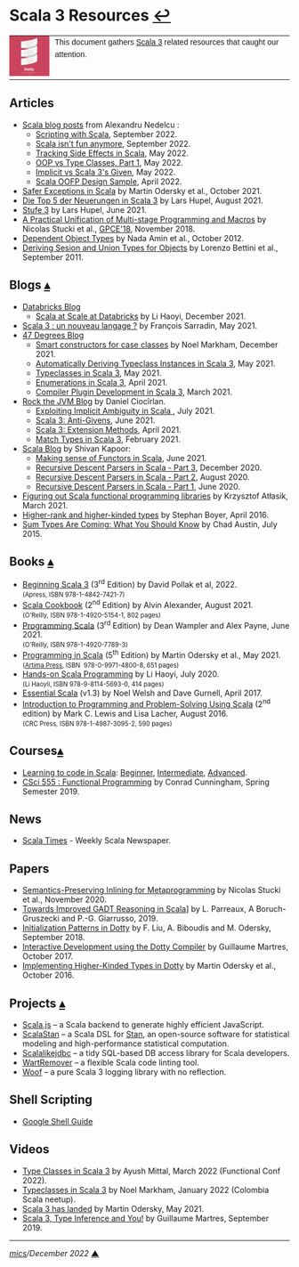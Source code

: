 # <span id="top">Scala 3 Resources</span> <span style="size:30%;"><a href="README.md">↩</a></span>

<table style="font-family:Helvetica,Arial;font-size:14px;line-height:1.6;">
  <tr>
  <td style="border:0;padding:0 10px 0 0;max-width:80px;">
    <a href="https://dotty.epfl.ch/" rel="external"><img style="border:0;width:80px;" src="docs/images/dotty.png" /></a>
  </td>
  <td style="border:0;padding:0;vertical-align:text-top;">
    This document gathers <a href="https://dotty.epfl.ch/" rel="external">Scala 3</a> related resources that caught our attention.
  </td>
  </tr>
</table>

## <span id="articles">Articles</span>

- [Scala blog posts](https://alexn.org/blog/tag/scala/) from Alexandru Nedelcu :
  - [Scripting with Scala][article_nedelcu_scripting], September 2022.
  - [Scala isn't fun anymore][article_nedelcu_isnt_fun], September 2022.
  - [Tracking Side Effects in Scala][article_nedelcu_tracking], May 2022.
  - [OOP vs Type Classes, Part 1][article_nedelcu_ideology1], May 2022.
  - [Implicit vs Scala 3's Given][article_nedelcu_given], May 2022.
  - [Scala OOFP Design Sample][article_nedelcu_oofp], April 2022.
- [Safer Exceptions in Scala][article_odersky] by Martin Odersky et al., October 2021.
- [Die Top 5 der Neuerungen in Scala 3][article_hupel_top5] by Lars Hupel, August 2021.
- [Stufe 3][article_hupel_stufe3] by Lars Hupel, June 2021.
- [A Practical Unification of Multi-stage Programming and Macros](http://biboudis.github.io/papers/pcp-gpce18.pdf) by Nicolas Stucki et al., [GPCE'18](https://conf.researchr.org/track/gpce-2018/gpce-2018), November 2018.
- [Dependent Object Types](https://infoscience.epfl.ch/record/183030) by Nada Amin et al., October 2012.
- [Deriving Sesion and Union Types for Objects][article_bettini] by Lorenzo Bettini et al., September 2011.

## <span id="blogs">Blogs</span> [**&#x25B4;**](#top)

- [Databricks Blog][blog_databricks]
   - [Scala at Scale at Databricks](https://databricks.com/blog/2021/12/03/scala-at-scale-at-databricks.html) by Li Haoyi, December 2021.
- [Scala 3 : un nouveau langage ?][blog_sarradin] by François Sarradin, May 2021.
- [47 Degrees Blog][blog_47_degrees]
   - [Smart constructors for case classes][blog_markham] by Noel Markham, December 2021.
   - [Automatically Deriving Typeclass Instances in Scala 3](https://www.47deg.com/blog/scala-3-deriving-typeclasses/), May 2021.
   - [Typeclasses in Scala 3](https://www.47deg.com/blog/scala-3-typeclasses/), May 2021.
   - [Enumerations in Scala 3](https://www.47deg.com/blog/scala-3-enumerations/), April 2021.
   - [Compiler Plugin Development in Scala 3](https://www.47deg.com/blog/compiler-plugin-development-scala3/), March 2021.
- [Rock the JVM Blog](https://blog.rockthejvm.com/) by Daniel Ciocîrlan.
   - [Exploiting Implicit Ambiguity in Scala ](https://blog.rockthejvm.com/anti-implicits/), July 2021.
   - [Scala 3: Anti-Givens](https://blog.rockthejvm.com/anti-givens/), June 2021.
   - [Scala 3: Extension Methods](https://blog.rockthejvm.com/scala-3-extension-methods/), April 2021.
   - [Match Types in Scala 3](https://blog.rockthejvm.com/scala-3-match-types/), February 2021.
- [Scala Blog](http://www.shivamkapoor.com/blogs/technology/tag/scala/) by Shivan Kapoor:
  - [Making sense of Functors in Scala](http://www.shivamkapoor.com/blogs/technology/2021/06/04/making-sense-of-functors-in-scala/), June 2021.
  - [Recursive Descent Parsers in Scala - Part 3](http://www.shivamkapoor.com/blogs/technology/2020/12/06/recursive-descent-parsers-in-scala-3-cross-compiling-scala-parser-library-to-javascript-using-scala-js/), December 2020.
  - [Recursive Descent Parsers in Scala - Part 2](http://www.shivamkapoor.com/blogs/technology/2020/08/10/recursive-descent-parsers-in-scala-2-build-parser-using-fastparse-parser-combinators/), August 2020.
  - [Recursive Descent Parsers in Scala - Part 1](http://www.shivamkapoor.com/blogs/technology/2020/06/02/recursive-descent-parsers-in-scala-1-writing-context-free-grammar/), June 2020.
- [Figuring out Scala functional programming libraries](https://blog.softwaremill.com/figuring-out-scala-functional-programming-libraries-af8230efccb4) by Krzysztof Atłasik, March 2021.
- [Higher-rank and higher-kinded types](https://www.stephanboyer.com/post/115/higher-rank-and-higher-kinded-types) by Stephan Boyer, April 2016.
- [Sum Types Are Coming: What You Should Know](https://chadaustin.me/2015/07/sum-types/) by Chad Austin, July 2015.

## <span id="books">Books</span> [**&#x25B4;**](#top)

- [Beginning Scala 3][book_pollak] (3<sup>rd</sup> Edition) by David Pollak et al, 2022.<br/><span style="font-size:80%;">(Apress, ISBN 978-1-4842-7421-7)
- [Scala Cookbook][book_alexander] (2<sup>nd</sup> Edition) by Alvin Alexander, August 2021.<br/><span style="font-size:80%;">(O'Reilly, ISBN 978-1-4920-5154-1, 802 pages)</span>
- [Programming Scala][book_wampler] (3<sup>rd</sup> Edition) by Dean Wampler and Alex Payne, June 2021.<br/><span style="font-size:80%;">(O'Reilly, ISBN 978-1-4920-7789-3)</span>
- [Programming in Scala](https://www.artima.com/shop/programming_in_scala_5ed) (5<sup>th</sup> Edition) by Martin Odersky et al., May 2021.<br/><span style="font-size:80%;">(<a href="https://www.artima.com/about">Artima Press</a>, ISBN ‎ 978-0-9971-4800-8, 651 pages)</span>
- [Hands-on Scala Programming][book_haoyi] by Li Haoyi, July 2020.<br/><span style="font-size:80%;">(Li Haoyli, ISBN 978-9-8114-5693-0, 414 pages)</span>
- [Essential Scala](https://underscore.io/books/essential-scala/) (v1.3) by Noel Welsh and Dave Gurnell, April 2017.
- [Introduction to Programming and Problem-Solving Using Scala][book_lewis]  (2<sup>nd</sup> edition) by Mark C. Lewis and Lisa Lacher, August 2016.<br/><span style="font-size:80%;">(CRC Press, ISBN 978-1-4987-3095-2, 590 pages)</span>

## <span id="courses">Courses</span>[**&#x25B4;**](#top)

- [Learning to code in Scala](https://scala.zone/courses/scala): [Beginner](https://scala.zone/courses/scala/beginner), [Intermediate](https://scala.zone/courses/scala/intermediate), [Advanced](https://scala.zone/courses/scala/advanced).
- [CSci 555 : Functional Programming][course_csci555] by Conrad Cunningham, Spring Semester 2019.

## <span id="news">News</span>

- [Scala Times](https://scalatimes.com/) - Weekly Scala Newspaper.

## <span id="papers">Papers</span>

- [Semantics-Preserving Inlining for Metaprogramming][paper_stucki] by Nicolas Stucki et al., November 2020.
- [Towards Improved GADT Reasoning in Scala](http://lptk.github.io/files/%5Bv.2.0.1%5D%20scala19_gadt.pdf)] by L. Parreaux, A Boruch-Gruszecki and P.-G. Giarrusso, 2019.
- [Initialization Patterns in Dotty](http://biboudis.github.io/papers/init-scala18.pdf) by F. Liu, A. Biboudis and M. Odersky, September 2018.
- [Interactive Development using the Dotty Compiler][paper_martres] by Guillaume Martres, October 2017.
- [Implementing Higher-Kinded Types in Dotty][paper_odersky_hkt] by Martin Odersky et al., October 2016.

## <span id="projects">Projects</span> [**&#x25B4;**](#top)

- [Scala.js][project_scalajs] &ndash; a Scala backend to generate highly efficient JavaScript.
- [ScalaStan][project_scalastan] &ndash; a Scala DSL for [Stan](https://mc-stan.org/), an open-source software for statistical modeling and high-performance statistical computation.
- [Scalalikejdbc](https://github.com/scalikejdbc/scalikejdbc) &ndash; a tidy SQL-based DB access library for Scala developers.
- [WartRemover](https://github.com/wartremover/wartremover) &ndash; a flexible Scala code linting tool.
- [Woof](https://github.com/LEGO/woof) &ndash; a pure Scala 3 logging library with no reflection.

## <span id="shell">Shell Scripting</span>

- [Google Shell Guide](https://google.github.io/styleguide/shellguide.html)

## <span id="videos">Videos</span>

- [Type Classes in Scala 3][video_mittal] by Ayush Mittal, March 2022 (Functional Conf 2022).
- [Typeclasses in Scala 3][video_markham] by Noel Markham, January 2022 (Colombia Scala neetup).
- [Scala 3 has landed][video_odersky] by Martin Odersky, May 2021.
- [Scala 3, Type Inference and You!][video_martres] by Guillaume Martres, September 2019. 

***

*[mics](https://lampwww.epfl.ch/~michelou/)/December 2022* [**&#9650;**](#top)
<span id="bottom">&nbsp;</span>

<!-- link refs -->

[article_bettini]: http://www.di.unito.it/~capecchi/
[article_hupel_stufe3]: https://www.innoq.com/de/articles/2021/06/stufe-3/
[article_hupel_top5]: https://www.innoq.com/de/articles/2021/08/top5-neuerungen-scala/
[article_nedelcu_given]: https://alexn.org/blog/2022/05/11/implicit-vs-scala-3-given/
[article_nedelcu_ideology1]: https://alexn.org/blog/2022/05/13/oop-vs-type-classes-part-1-ideology/
[article_nedelcu_isnt_fun]: https://alexn.org/blog/2022/09/09/scala-isnt-fun-anymore/
[article_nedelcu_oofp]: https://alexn.org/blog/2022/04/18/scala-oop-design-sample/
[article_nedelcu_scripting]: https://alexn.org/blog/2022/09/13/scripting-with-scala/
[article_nedelcu_tracking]: https://alexn.org/blog/2022/05/23/tracking-effects-in-scala/
[article_odersky]: https://infoscience.epfl.ch/record/290885
[blog_47_degrees]: https://www.47deg.com/blog/tags/scala/
[blog_databricks]: https://databricks.com/blog
[blog_sarradin]: https://univalence.io/blog/articles/scala-3-un-nouveau-langage/
[book_alexander]: https://www.oreilly.com/library/view/scala-cookbook-2nd/9781492051534/
[book_haoyi]: https://www.handsonscala.com/
[book_lewis]: https://www.routledge.com/Introduction-to-Programming-and-Problem-Solving-Using-Scala/Lewis-Lacher/p/book/9781498730952
[book_wampler]: https://www.oreilly.com/library/view/programming-scala-2nd/9781491950135/
[blog_markham]: https://www.47deg.com/blog/smart-constructors-in-scala/
[book_pollak]: https://www.apress.com/gp/book/9781484274217
[course_csci555]: https://john.cs.olemiss.edu/~hcc/csci555/notes/555lectureNotes.html
[paper_martres]: https://conf.researchr.org/details/scala-2017/scala-2017-papers/4/Interactive-Development-using-the-Dotty-Compiler-Tool-Paper-
[paper_odersky_hkt]: https://conf.researchr.org/details/scala-2016/scala-2016/5/Implementing-Higher-Kinded-Types-in-Dotty
[paper_stucki]: https://dl.acm.org/doi/10.1145/3426426.3428486
[project_scalajs]: https://www.scala-js.org/
[project_scalastan]: https://github.com/cibotech/scalastan
[video_martres]: https://youtu.be/lMvOykNQ4zs
[video_markham]: https://www.47deg.com/media/2022/01/27/typeclasses-in-scala-3/
[video_mittal]: https://www.youtube.com/watch?v=G5c0U69QaLE
[video_odersky]: https://youtu.be/JcLG9Ss9Y-w
